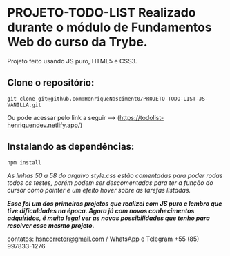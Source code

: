 # PROJETO-TODO-LIST Realizado durante o módulo de Fundamentos Web do curso da Trybe.

Projeto feito usando JS puro, HTML5 e CSS3.

## Clone o repositório:

```
git clone git@github.com:HenriqueNasciment0/PROJETO-TODO-LIST-JS-VANILLA.git
```

Ou pode acessar pelo link a seguir --> (https://todolist-henriquendev.netlify.app/)

## Instalando as dependências:

```
npm install
```

_As linhas 50 a 58 do arquivo style.css estão comentadas para poder rodas todos os testes, porém podem ser descomentadas
para ter a função do cursor como pointer e um efeito hover sobre as tarefas listadas._

***Esse foi um dos primeiros projetos que realizei com JS puro e lembro que tive dificuldades na época. Agora já com
novos conhecimentos adquiridos, é muito legal ver as novas possibilidades que tenho para resolver esse mesmo projeto.***

contatos: hsncorretor@gmail.com / WhatsApp e Telegram +55 (85) 997833-1276
